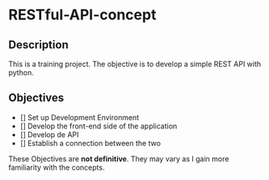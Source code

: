 # RESTful-API-concept

## Description

This is a training project. The objective is to develop a simple REST API with python.

## Objectives 

- [] Set up Development Environment
- [] Develop the front-end side of the application
- [] Develop de API
- [] Establish a connection between the two

These Objectives are **not definitive**. They may vary as I gain more familiarity with the concepts.


